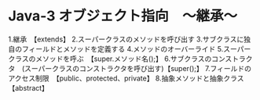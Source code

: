 # Java-3 オブジェクト指向　〜継承〜

1.継承　【extends】
2.スーパークラスのメソッドを呼び出す
3.サブクラスに独自のフィールドとメソッドを定義する
4.メソッドのオーバーライド
5.スーパークラスのメソッドを呼ぶ　【super.メソッド名();】
6.サブクラスのコンストラクタ　(スーパークラスのコンストラクタを呼び出す)【super();】
7.フィールドのアクセス制限　【public、protected、private】
8.抽象メソッドと抽象クラス　【abstract】
